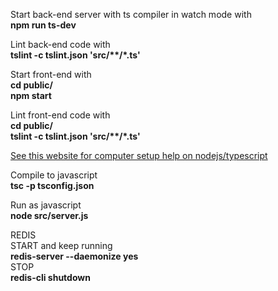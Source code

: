Start back-end server with ts compiler in watch mode with  
**npm run ts-dev**  

Lint back-end code with  
**tslint -c tslint.json 'src/\*\*/\*.ts'**  

Start front-end with  
**cd public/**  
**npm start**  

Lint front-end code with  
**cd public/**  
**tslint -c tslint.json 'src/\*\*/\*.ts'**  

[See this website for computer setup help on nodejs/typescript](https://blog.sourcerer.io/a-crash-course-on-typescript-with-node-js-2c376285afe1)

Compile to javascript  
**tsc -p tsconfig.json**  

Run as javascript  
**node src/server.js**

REDIS  
START and keep running  
**redis-server --daemonize yes**  
STOP  
**redis-cli shutdown**
